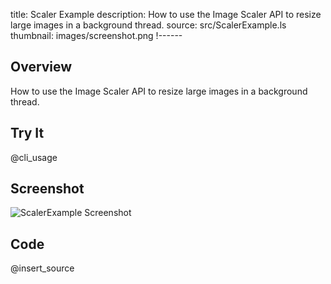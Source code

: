 title: Scaler Example
description: How to use the Image Scaler API to resize large images in a background thread.
source: src/ScalerExample.ls
thumbnail: images/screenshot.png
!------

## Overview
How to use the Image Scaler API to resize large images in a background thread.

## Try It
@cli_usage

## Screenshot
![ScalerExample Screenshot](images/screenshot.png)

## Code
@insert_source

